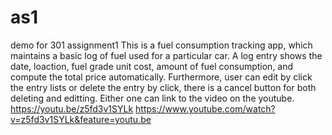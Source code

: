 # as1
demo for 301 assignment1
This is a fuel consumption tracking app, which maintains a basic log of fuel used for a particular car. A log entry shows the date, loaction, fuel grade unit cost, amount of fuel consumption, and compute the total price automatically. Furthermore, user can edit by click the entry lists or delete the entry by click, there is a cancel button for both deleting and editting.
Either one can link to the video on the youtube.
https://youtu.be/z5fd3v1SYLk
https://www.youtube.com/watch?v=z5fd3v1SYLk&feature=youtu.be